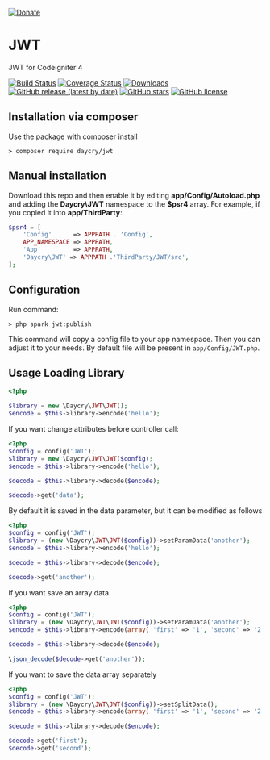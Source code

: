 [![Donate](https://img.shields.io/badge/Donate-PayPal-green.svg)](https://www.paypal.com/donate?business=SYC5XDT23UZ5G&no_recurring=0&item_name=Thank+you%21&currency_code=EUR)

# JWT

JWT for Codeigniter 4

[![Build Status](https://github.com/daycry/jwt/workflows/PHP%20Tests/badge.svg)](https://github.com/daycry/jwt/actions?query=workflow%3A%22PHP+Tests%22)
[![Coverage Status](https://coveralls.io/repos/github/daycry/jwt/badge.svg?branch=master)](https://coveralls.io/github/daycry/jwt?branch=master)
[![Downloads](https://poser.pugx.org/daycry/jwt/downloads)](https://packagist.org/packages/daycry/jwt)
[![GitHub release (latest by date)](https://img.shields.io/github/v/release/daycry/jwt)](https://packagist.org/packages/daycry/jwt)
[![GitHub stars](https://img.shields.io/github/stars/daycry/jwt)](https://packagist.org/packages/daycry/jwt)
[![GitHub license](https://img.shields.io/github/license/daycry/jwt)](https://github.com/daycry/jwt/blob/master/LICENSE)

## Installation via composer

Use the package with composer install

	> composer require daycry/jwt

## Manual installation

Download this repo and then enable it by editing **app/Config/Autoload.php** and adding the **Daycry\JWT**
namespace to the **$psr4** array. For example, if you copied it into **app/ThirdParty**:

```php
$psr4 = [
    'Config'      => APPPATH . 'Config',
    APP_NAMESPACE => APPPATH,
    'App'         => APPPATH,
    'Daycry\JWT' => APPPATH .'ThirdParty/JWT/src',
];
```

## Configuration

Run command:

	> php spark jwt:publish

This command will copy a config file to your app namespace.
Then you can adjust it to your needs. By default file will be present in `app/Config/JWT.php`.

## Usage Loading Library

```php
<?php 

$library = new \Daycry\JWT\JWT();
$encode = $this->library->encode('hello');

```
If you want change attributes before controller call:

```php
<?php
$config = config('JWT');
$library = new \Daycry\JWT\JWT($config);
$encode = $this->library->encode('hello');

$decode = $this->library->decode($encode);

$decode->get('data');

```
By default it is saved in the data parameter, but it can be modified as follows

```php
<?php
$config = config('JWT');
$library = (new \Daycry\JWT\JWT($config))->setParamData('another');
$encode = $this->library->encode('hello');

$decode = $this->library->decode($encode);

$decode->get('another');

```
If you want save an array data
```php
<?php
$config = config('JWT');
$library = (new \Daycry\JWT\JWT($config))->setParamData('another');
$encode = $this->library->encode(array( 'first' => '1', 'second' => '2' ));

$decode = $this->library->decode($encode);

\json_decode($decode->get('another'));

```
If you want to save the data array separately
```php
<?php
$config = config('JWT');
$library = (new \Daycry\JWT\JWT($config))->setSplitData();
$encode = $this->library->encode(array( 'first' => '1', 'second' => '2' ));

$decode = $this->library->decode($encode);

$decode->get('first');
$decode->get('second');

```
